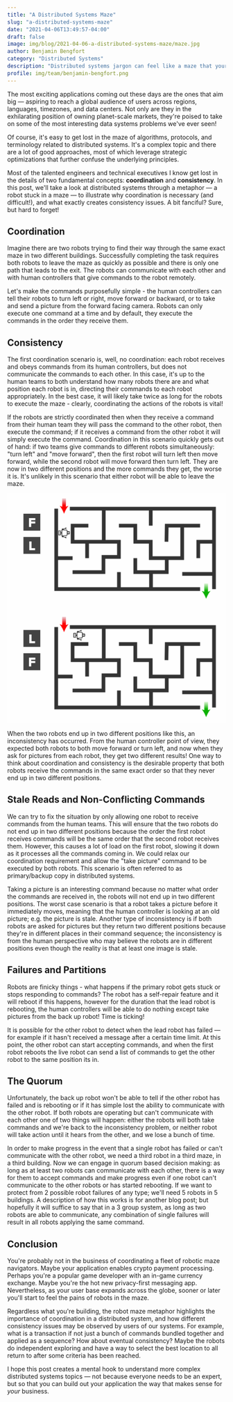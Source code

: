 ```yaml
---
title: "A Distributed Systems Maze"
slug: "a-distributed-systems-maze"
date: "2021-04-06T13:49:57-04:00"
draft: false
image: img/blog/2021-04-06-a-distributed-systems-maze/maze.jpg
author: Benjamin Bengfort
category: "Distributed Systems"
description: "Distributed systems jargon can feel like a maze that your constantly lost in. In this post we try to see our way clear with a maze metaphor to understand why coordination is necessary, and difficult."
profile: img/team/benjamin-bengfort.png
---
```


The most exciting applications coming out these days are the ones that aim big &mdash; aspiring to reach a global audience of users across regions, languages, timezones, and data centers. Not only are they in the exhilarating position of owning planet-scale markets, they're poised to take on some of the most interesting data systems problems we've ever seen!
<!--more-->
Of course, it's easy to get lost in the maze of algorithms, protocols, and terminology related to distributed systems. It's a complex topic and there are a lot of good approaches, most of which leverage strategic optimizations that further confuse the underlying principles.

Most of the talented engineers and technical executives I know get lost in the details of two fundamental concepts: **coordination** and **consistency**. In this post, we'll take a look at distributed systems through a metaphor &mdash; a robot stuck in a maze &mdash; to illustrate why coordination is necessary (and difficult!), and what exactly creates consistency issues. A bit fanciful? Sure, but hard to forget!

## Coordination

Imagine there are two robots trying to find their way through the same exact maze in two different buildings. Successfully completing the task requires both robots to leave the maze as quickly as possible and there is only one path that leads to the exit. The robots can communicate with each other and with human controllers that give commands to the robot remotely.

Let's make the commands purposefully simple - the human controllers can tell their robots to turn left or right, move forward or backward, or to take and send a picture from the forward facing camera. Robots can only execute one command at a time and by default, they execute the commands in the order they receive them.

## Consistency

The first coordination scenario is, well, no coordination: each robot receives and obeys commands from its human controllers, but does not communicate the commands to each other. In this case, it's up to the human teams to both understand how many robots there are and what position each robot is in, directing their commands to each robot appropriately. In the best case, it will likely take twice as long for the robots to execute the maze - clearly, coordinating the actions of the robots is vital!

If the robots are strictly coordinated then when they receive a command from their human team they will pass the command to the other robot, then execute the command; if it receives a command from the other robot it will simply execute the command. Coordination in this scenario quickly gets out of hand: if two teams give commands to different robots simultaneously: "turn left" and "move forward", then the first robot will turn left then move forward, while the second robot will move forward then turn left. They are now in two different positions and the more commands they get, the worse it is. It's unlikely in this scenario that either robot will be able to leave the maze.

![Strict coordination inconsistency](/img/blog/2021-04-06-a-distributed-systems-maze/2021-04-06-strict-coordination.png)

When the two robots end up in two different positions like this, an inconsistency has occurred. From the human controller point of view, they expected both robots to both move forward or turn left, and now when they ask for pictures from each robot, they get two different results! One way to think about coordination and consistency is the desirable property that both robots receive the commands in the same exact order so that they never end up in two different positions.

## Stale Reads and Non-Conflicting Commands

We can try to fix the situation by only allowing one robot to receive commands from the human teams. This will ensure that the two robots do not end up in two different positions because the order the first robot receives commands will be the same order that the second robot receives them. However, this causes a lot of load on the first robot, slowing it down as it processes all the commands coming in. We could relax our coordination requirement and allow the "take picture" command to be executed by both robots. This scenario is often referred to as primary/backup copy in distributed systems.

Taking a picture is an interesting command because no matter what order the commands are received in, the robots will not end up in two different positions. The worst case scenario is that a robot takes a picture before it immediately moves, meaning that the human controller is looking at an old picture; e.g. the picture is stale. Another type of inconsistency is if both robots are asked for pictures but they return two different positions because they're in different places in their command sequence; the inconsistency is from the human perspective who may believe the robots are in different positions even though the reality is that at least one image is stale.

## Failures and Partitions

Robots are finicky things - what happens if the primary robot gets stuck or stops responding to commands? The robot has a self-repair feature and it will reboot if this happens, however for the duration that the lead robot is rebooting, the human controllers will be able to do nothing except take pictures from the back up robot! Time is ticking!

It is possible for the other robot to detect when the lead robot has failed &mdash; for example if it hasn't received a message after a certain time limit. At this point, the other robot can start accepting commands, and when the first robot reboots the live robot can send a list of commands to get the other robot to the same position its in.

## The Quorum

Unfortunately, the back up robot won't be able to tell if the other robot has failed and is rebooting or if it has simple lost the ability to communicate with the other robot. If both robots are operating but can't communicate with each other one of two things will happen: either the robots will both take commands and we're back to the inconsistency problem, or neither robot will take action until it hears from the other, and we lose a bunch of time.

In order to make progress in the event that a single robot has failed or can't communicate with the other robot, we need a third robot in a third maze, in a third building. Now we can engage in quorum based decision making: as long as at least two robots can communicate with each other, there is a way for them to accept commands and make progress even if one robot can't communicate to the other robots or has started rebooting. If we want to protect from 2 possible robot failures of any type; we'll need 5 robots in 5 buildings. A description of how this works is for another blog post; but hopefully it will suffice to say that in a 3 group system, as long as two robots are able to communicate, any combination of single failures will result in all robots applying the same command.

## Conclusion

You're probably not in the business of coordinating a fleet of robotic maze navigators. Maybe your application enables crypto payment processing. Perhaps you're a popular game developer with an in-game currency exchange. Maybe you're the hot new privacy-first messaging app. Nevertheless, as your user base expands across the globe, sooner or later you'll start to feel the pains of robots in the maze.

Regardless what you're building, the robot maze metaphor highlights the importance of coordination in a distributed system, and how different consistency issues may be observed by users of our systems. For example, what is a transaction if not just a bunch of commands bundled together and applied as a sequence? How about eventual consistency? Maybe the robots do independent exploring and have a way to select the best location to all return to after some criteria has been reached.

I hope this post creates a mental hook to understand more complex distributed systems topics &mdash; not because everyone needs to be an expert, but so that you can build out your application the way that makes sense for _your_ business.
